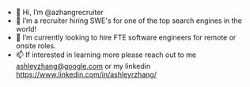 - 👋 Hi, I’m @azhangrecruiter
- 👀 I’m a recruiter hiring SWE's for one of the top search engines in the world!
- 🌱 I’m currently looking to hire FTE software engineers for remote or onsite roles. 
- 📫 If interested in learning more please reach out to me ashleyzhang@google.com or my linkedin https://www.linkedin.com/in/ashleyrzhang/

<!---
azhangrecruiter/azhangrecruiter is a ✨ special ✨ repository because its `README.md` (this file) appears on your GitHub profile.
You can click the Preview link to take a look at your changes.
--->
